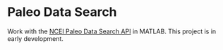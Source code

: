 # Paleo Data Search
Work with the [NCEI Paleo Data Search API](https://www.ncei.noaa.gov/access/paleo-search/api) in MATLAB. This project is in early development.
